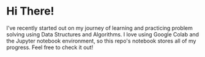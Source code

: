 # Hi There!

I've recently started out on my journey of learning and practicing problem solving using Data Structures and Algorithms. I love using Google Colab and the Jupyter notebook 
environment, so this repo's notebook stores all of my progress. Feel free to check it out! 


